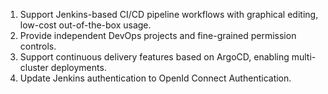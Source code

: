1. Support Jenkins-based CI/CD pipeline workflows with graphical editing, low-cost out-of-the-box usage.
2. Provide independent DevOps projects and fine-grained permission controls.
3. Support continuous delivery features based on ArgoCD, enabling multi-cluster deployments.
4. Update Jenkins authentication to OpenId Connect Authentication.